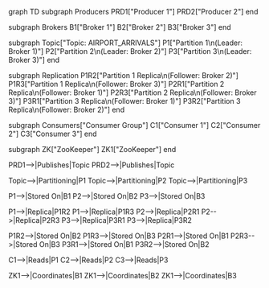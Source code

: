 
graph TD
  subgraph Producers
    PRD1["Producer 1"]
    PRD2["Producer 2"]
  end

  subgraph Brokers
    B1["Broker 1"]
    B2["Broker 2"]
    B3["Broker 3"]
  end

  subgraph Topic["Topic: AIRPORT_ARRIVALS"]
    P1["Partition 1\n(Leader: Broker 1)"]
    P2["Partition 2\n(Leader: Broker 2)"]
    P3["Partition 3\n(Leader: Broker 3)"]
  end

  subgraph Replication
    P1R2["Partition 1 Replica\n(Follower: Broker 2)"]
    P1R3["Partition 1 Replica\n(Follower: Broker 3)"]
    P2R1["Partition 2 Replica\n(Follower: Broker 1)"]
    P2R3["Partition 2 Replica\n(Follower: Broker 3)"]
    P3R1["Partition 3 Replica\n(Follower: Broker 1)"]
    P3R2["Partition 3 Replica\n(Follower: Broker 2)"]
  end

  subgraph Consumers["Consumer Group"]
    C1["Consumer 1"]
    C2["Consumer 2"]
    C3["Consumer 3"]
  end

  subgraph ZK["ZooKeeper"]
    ZK1["ZooKeeper"]
  end

  PRD1-->|Publishes|Topic
  PRD2-->|Publishes|Topic

  Topic-->|Partitioning|P1
  Topic-->|Partitioning|P2
  Topic-->|Partitioning|P3

  P1-->|Stored On|B1
  P2-->|Stored On|B2
  P3-->|Stored On|B3

  P1-->|Replica|P1R2
  P1-->|Replica|P1R3
  P2-->|Replica|P2R1
  P2-->|Replica|P2R3
  P3-->|Replica|P3R1
  P3-->|Replica|P3R2

  P1R2-->|Stored On|B2
  P1R3-->|Stored On|B3
  P2R1-->|Stored On|B1
  P2R3-->|Stored On|B3
  P3R1-->|Stored On|B1
  P3R2-->|Stored On|B2

  C1-->|Reads|P1
  C2-->|Reads|P2
  C3-->|Reads|P3

  ZK1-->|Coordinates|B1
  ZK1-->|Coordinates|B2
  ZK1-->|Coordinates|B3